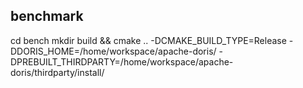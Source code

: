 ## benchmark
cd bench
mkdir build && cmake .. -DCMAKE\_BUILD\_TYPE=Release -DDORIS\_HOME=/home/workspace/apache-doris/ -DPREBUILT\_THIRDPARTY=/home/workspace/apache-doris/thirdparty/install/
